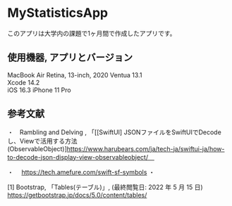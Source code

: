 # MyStatisticsApp
このアプリは大学内の課題で1ヶ月間で作成したアプリです。


## 使用機器, アプリとバージョン
MacBook Air Retina, 13-inch, 2020 Ventua 13.1<br>
Xcode 14.2<br>
iOS 16.3 iPhone 11 Pro



## 参考文献
・　Rambling and Delving , 「[[SwiftUI] JSONファイルをSwiftUIでDecodeし、Viewで活用する方法 (ObservableObject)]https://www.harubears.com/ja/tech-ja/swiftui-ja/how-to-decode-json-display-view-observableobject/＿


・　 https://tech.amefure.com/swift-sf-symbols
・ 

[1] Bootstrap, 「Tables(テーブル)」, (最終閲覧日: 2022 年 5 月 15 日) <https://getbootstrap.jp/docs/5.0/content/tables/>

